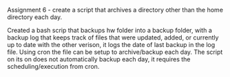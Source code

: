 Assignment 6 - create a script that archives a directory other than the home directory each day.

Created a bash scrip that backups hw folder into a backup folder, with a backup log that keeps track of files that were updated, added, or currently up to date with the other verison, it logs the date of last backup in the log file. Using cron the file can be setup to archive/backup each day. The script on its on does not automatically backup each day, it requires the scheduling/execution from cron.
